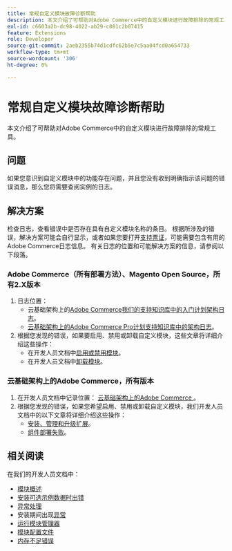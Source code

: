 ```yaml
---
title: 常规自定义模块故障诊断帮助
description: 本文介绍了可帮助对Adobe Commerce中的自定义模块进行故障排除的常规工具。
exl-id: c6603a2b-dc98-4022-ab29-c081c2b07415
feature: Extensions
role: Developer
source-git-commit: 2aeb2355b74d1cdfc62b5e7c5aa04fcd0a654733
workflow-type: tm+mt
source-wordcount: '306'
ht-degree: 0%

---
```


# 常规自定义模块故障诊断帮助

本文介绍了可帮助对Adobe Commerce中的自定义模块进行故障排除的常规工具。

## 问题

如果您意识到自定义模块中的功能存在问题，并且您没有收到明确指示该问题的错误消息，那么您将需要查阅实例的日志。

## 解决方案

检查日志，查看错误中是否存在具有自定义模块名称的条目。  根据所涉及的错误，解决方案可能会自行显示，或者如果您要打开[支持票证](/help/help-center-guide/help-center/magento-help-center-user-guide.md#submit-ticket)，可能需要包含有用的Adobe Commerce日志信息。 有关日志的位置和可能解决方案的信息，请参阅以下段落。

### Adobe Commerce（所有部署方法）、Magento Open Source，所有2.X版本

1. 日志位置：
   * 云基础架构上的[Adobe Commerce我们的支持知识库中的入门计划架构日志](/help/how-to/general/log-locations-directories-for-starter-plan.md)。
   * [云基础架构上的Adobe Commerce Pro计划支持知识库中的架构日志](/help/how-to/general/log-locations-directories-for-pro-plan-integration-staging-production.md)。
1. 根据您发现的错误，如果要启用、禁用或卸载自定义模块，这些文章将详细介绍这些操作：
   * 在开发人员文档中[启用或禁用模块](https://experienceleague.adobe.com/en/docs/commerce-operations/installation-guide/tutorials/manage-modules)。
   * 在开发人员文档中[卸载模块](https://experienceleague.adobe.com/en/docs/commerce-operations/installation-guide/tutorials/uninstall-modules)。

### 云基础架构上的Adobe Commerce，所有版本

1. 在开发人员文档中记录位置： [云基础架构上的Adobe Commerce ](https://experienceleague.adobe.com/en/docs/commerce-cloud-service/user-guide/develop/test/log-locations)。
1. 根据您发现的错误，如果您希望启用、禁用或卸载自定义模块，我们开发人员文档中的以下文章将详细介绍这些操作：
   * [安装、管理和升级扩展](https://experienceleague.adobe.com/en/docs/commerce-cloud-service/user-guide/configure-store/extensions)。
   * [组件部署失败](https://experienceleague.adobe.com/en/docs/commerce-cloud-service/user-guide/develop/deploy/recover-failed-deployment)。

## 相关阅读

在我们的开发人员文档中：

* [模块概述](https://developer.adobe.com/commerce/php/architecture/modules/overview/)
* [安装可选示例数据时出错](https://experienceleague.adobe.com/en/docs/commerce-knowledge-base/kb/troubleshooting/installation-and-upgrade/errors-installing-optional-sample-data)
* [异常处理](https://developer.adobe.com/commerce/webapi/graphql/develop/exceptions/)
* 安装期间出现[异常](https://experienceleague.adobe.com/en/docs/commerce-knowledge-base/kb/troubleshooting/installation-and-upgrade/exceptions-during-installation)
* [运行模块管理器](https://experienceleague.adobe.com/en/docs/commerce-operations/upgrade-guide/prepare/prerequisites)
* [模块配置文件](https://experienceleague.adobe.com/en/docs/commerce-operations/configuration-guide/files/module-files)
* [内存不足错误](https://experienceleague.adobe.com/en/docs/commerce-knowledge-base/kb/troubleshooting/installation-and-upgrade/out-of-memory-error-during-install-or-upgrade)
